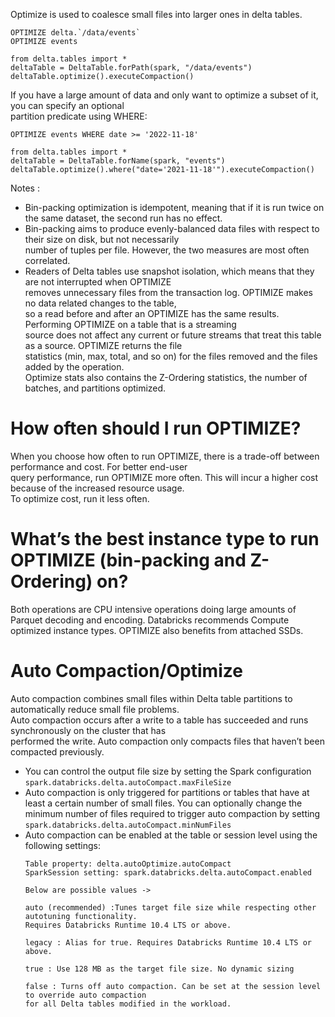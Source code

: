 Optimize is used to coalesce small files into larger ones in delta tables.
```
OPTIMIZE delta.`/data/events`
OPTIMIZE events

from delta.tables import *
deltaTable = DeltaTable.forPath(spark, "/data/events")
deltaTable.optimize().executeCompaction()
```
If you have a large amount of data and only want to optimize a subset of it, you can specify an optional  
partition predicate using WHERE:
```
OPTIMIZE events WHERE date >= '2022-11-18'

from delta.tables import *
deltaTable = DeltaTable.forName(spark, "events")
deltaTable.optimize().where("date='2021-11-18'").executeCompaction()
```
Notes :
- Bin-packing optimization is idempotent, meaning that if it is run twice on the same dataset, the second run has no effect.
- Bin-packing aims to produce evenly-balanced data files with respect to their size on disk, but not necessarily  
  number of tuples per file. However, the two measures are most often correlated.
- Readers of Delta tables use snapshot isolation, which means that they are not interrupted when OPTIMIZE  
  removes unnecessary files from the transaction log. OPTIMIZE makes no data related changes to the table,  
  so a read before and after an OPTIMIZE has the same results. Performing OPTIMIZE on a table that is a streaming  
  source does not affect any current or future streams that treat this table as a source. OPTIMIZE returns the file  
  statistics (min, max, total, and so on) for the files removed and the files added by the operation.  
  Optimize stats also contains the Z-Ordering statistics, the number of batches, and partitions optimized.

# How often should I run OPTIMIZE?
When you choose how often to run OPTIMIZE, there is a trade-off between performance and cost. For better end-user  
query performance, run OPTIMIZE more often. This will incur a higher cost because of the increased resource usage.  
To optimize cost, run it less often.

# What’s the best instance type to run OPTIMIZE (bin-packing and Z-Ordering) on?
Both operations are CPU intensive operations doing large amounts of Parquet decoding and encoding.
Databricks recommends Compute optimized instance types. OPTIMIZE also benefits from attached SSDs.

# Auto Compaction/Optimize
Auto compaction combines small files within Delta table partitions to automatically reduce small file problems.  
Auto compaction occurs after a write to a table has succeeded and runs synchronously on the cluster that has  
performed the write. Auto compaction only compacts files that haven’t been compacted previously.  

- You can control the output file size by setting the Spark configuration 
`spark.databricks.delta.autoCompact.maxFileSize`
- Auto compaction is only triggered for partitions or tables that have at least a certain number of small files.
  You can optionally change the minimum number of files required to trigger auto compaction by setting 
  `spark.databricks.delta.autoCompact.minNumFiles`
- Auto compaction can be enabled at the table or session level using the following settings:
  ```
  Table property: delta.autoOptimize.autoCompact
  SparkSession setting: spark.databricks.delta.autoCompact.enabled
  
  Below are possible values ->
  
  auto (recommended) :Tunes target file size while respecting other autotuning functionality.
  Requires Databricks Runtime 10.4 LTS or above.
  
  legacy : Alias for true. Requires Databricks Runtime 10.4 LTS or above.
  
  true : Use 128 MB as the target file size. No dynamic sizing
  
  false : Turns off auto compaction. Can be set at the session level to override auto compaction
  for all Delta tables modified in the workload.
```

